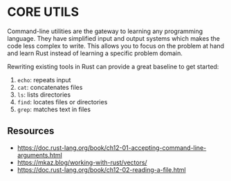 # CORE UTILS

Command-line utilities are the gateway to learning any programming language. They have simplified input and output systems which makes the code less complex to write. This allows you to focus on the problem at hand and learn Rust instead of learning a specific problem domain.

Rewriting existing tools in Rust can provide a great baseline to get started:

1. `echo`: repeats input
2. `cat`: concatenates files
3. `ls`: lists directories
4. `find`: locates files or directories
5. `grep`: matches text in files

## Resources
- https://doc.rust-lang.org/book/ch12-01-accepting-command-line-arguments.html
- https://mkaz.blog/working-with-rust/vectors/
- https://doc.rust-lang.org/book/ch12-02-reading-a-file.html